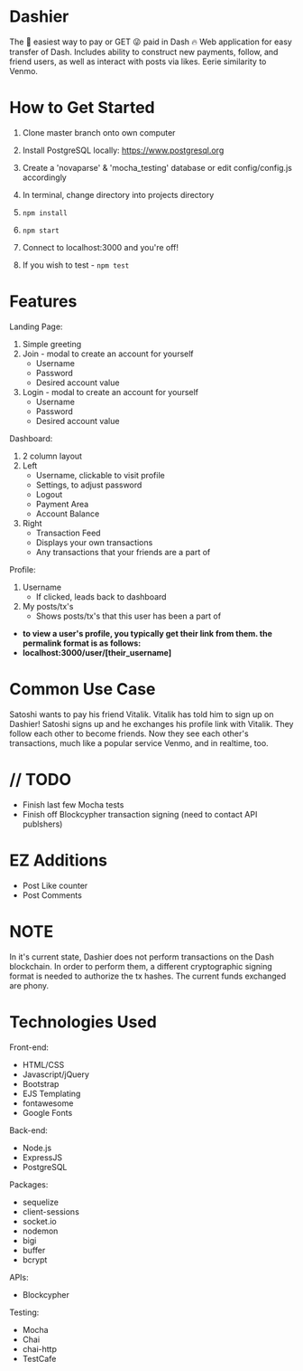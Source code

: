 # Dashier
The 💯 easiest way to pay or GET 😜 paid in Dash 🔥
Web application for easy transfer of Dash. Includes ability to construct new payments, follow, and friend users, as well as interact with posts via likes.
Eerie similarity to Venmo.

# How to Get Started
1. Clone master branch onto own computer
2. Install PostgreSQL locally: https://www.postgresql.org
3. Create a 'novaparse' & 'mocha_testing' database or edit config/config.js accordingly
2. In terminal, change directory into projects directory
3. ```npm install```
4. ```npm start```
5. Connect to localhost:3000 and you're off!

6. If you wish to test - ```npm test```

# Features
Landing Page:
  1. Simple greeting
  2. Join - modal to create an account for yourself
      - Username
      - Password
      - Desired account value
  3. Login - modal to create an account for yourself
      - Username
      - Password
      - Desired account value

Dashboard:
  1. 2 column layout
  2. Left
      - Username, clickable to visit profile
      - Settings, to adjust password
      - Logout
      - Payment Area
      - Account Balance
  3. Right
      - Transaction Feed
      - Displays your own transactions
      - Any transactions that your friends are a part of
      
Profile:
   1. Username
      - If clicked, leads back to dashboard
   2. My posts/tx's
      - Shows posts/tx's that this user has been a part of
   - ****to view a user's profile, you typically get their link from them. the permalink format is as follows:****
   - **localhost:3000/user/[their_username]**
  
# Common Use Case
Satoshi wants to pay his friend Vitalik. Vitalik has told him to sign up on Dashier! Satoshi signs up and he exchanges his profile link with Vitalik. They follow each other to become friends. Now they see each other's transactions, much like a popular service Venmo, and in realtime, too.
  
# // TODO
- Finish last few Mocha tests
- Finish off Blockcypher transaction signing (need to contact API publshers)

# EZ Additions
- Post Like counter
- Post Comments

# NOTE
In it's current state, Dashier does not perform transactions on the Dash blockchain.
In order to perform them, a different cryptographic signing format is needed to authorize the tx hashes.
The current funds exchanged are phony.

# Technologies Used
Front-end:
- HTML/CSS
- Javascript/jQuery
- Bootstrap
- EJS Templating
- fontawesome
- Google Fonts

Back-end:
- Node.js
- ExpressJS
- PostgreSQL

Packages:
- sequelize
- client-sessions
- socket.io
- nodemon
- bigi
- buffer
- bcrypt

APIs:
- Blockcypher

Testing:
- Mocha
- Chai
- chai-http
- TestCafe

